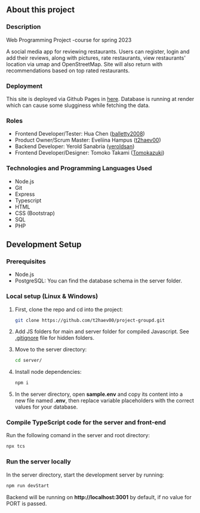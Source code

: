 ## About this project

### Description
Web Programming Project -course for spring 2023

A social media app for reviewing restaurants. Users can register, login and add their reviews, along with pictures, rate restaurants, view restaurants' location via umap and OpenStreetMap. Site will also return with recommendations based on top rated restaurants.

### Deployment
This site is deployed via Github Pages in <a href="https://t2haev00.github.io/project-groupd/">here</a>. Database is running at render which can cause some slugginess while fetching the data.

### Roles
- Frontend Developer/Tester: Hua Chen (<a href="https://github.com/balletty2008">balletty2008</a>) 
- Product Owner/Scrum Master: Eveliina Hampus (<a href="https://github.com/t2haev00">t2haev00</a>) 
- Backend Developer: Yerold Sanabria (<a href="https://github.com/yeroldsan">yeroldsan</a>)
- Frontend Developer/Designer: Tomoko Takami (<a href="https://github.com/Tomokazuki">Tomokazuki</a>)

### Technologies and Programming Languages Used
- Node.js
- Git
- Express
- Typescript
- HTML
- CSS (Bootstrap)
- SQL
- PHP

## Development Setup

### Prerequisites
- Node.js
- PostgreSQL: You can find the database schema in the server folder.

### Local setup (Linux & Windows)

1. First, clone the repo and cd into the project:
   ```sh
   git clone https://github.com/t2haev00/project-groupd.git
   ```
2. Add JS folders for main and server folder for compiled Javascript. See <a href="https://github.com/t2haev00/project-groupd/blob/main/.gitignore">.gitignore</a> file for hidden folders.
   
3. Move to the server directory:
   ```sh
   cd server/
   ```
   
4. Install node dependencies:
   ```sh
   npm i
   ```
   
5. In the server directory, open **sample.env** and copy its content into a new file named **.env**, then replace variable placeholders with the correct values for your database.

### Compile TypeScript code for the server and front-end
Run the following comand in the server and root directory:
   ```sh
   npx tcs
   ```
  
### Run the server locally
In the server directory, start the development server by running:
   ```sh
   npm run devStart
   ```
Backend will be running on **http://localhost:3001** by default, if no value for PORT is passed.

